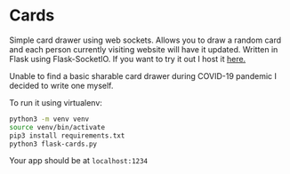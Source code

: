 # Cards
Simple card drawer using web sockets. Allows you to draw a random card
and each person currently visiting website will have it updated. 
Written in Flask using Flask-SocketIO.
If you want to try it out I host it [here.](http://cards.antoniszczepanik.com)

Unable to find a basic sharable card drawer during COVID-19 pandemic I decided to
write one myself.

To run it using virtualenv:

```sh
python3 -m venv venv
source venv/bin/activate
pip3 install requirements.txt
python3 flask-cards.py
```
Your app should be  at `localhost:1234`
